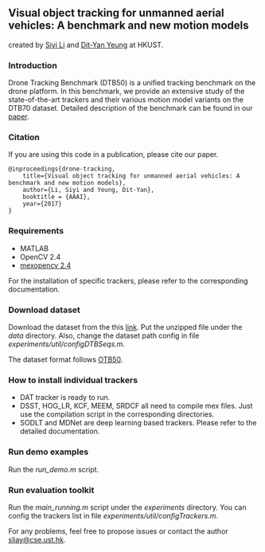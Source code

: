 ## Visual object tracking for unmanned aerial vehicles: A benchmark and new motion models

created by [Siyi Li](http://lisiyi.me) and [Dit-Yan Yeung](http://home.cse.ust.hk/~dyyeung) at HKUST.

### Introduction
Drone Tracking Benchmark (DTB50) is a unified tracking benchmark on the drone platform. 
In this benchmark, we provide an extensive study of the state-of-the-art trackers and their various motion model variants on the DTB70 dataset.
Detailed description of the benchmark can be found in our [paper](http://lisiyi.me/paper/AAAI17_UAV.pdf).

### Citation
If you are using this code in a publication, please cite our paper.

    @inproceedings{drone-tracking,
	    title={Visual object tracking for unmanned aerial vehicles: A benchmark and new motion models},
	    author={Li, Siyi and Yeung, Dit-Yan},
	    booktitle = {AAAI},
	    year={2017}
    }
    
### Requirements
* MATLAB
* OpenCV 2.4
* [mexopencv 2.4](https://github.com/kyamagu/mexopencv/tree/v2.4)

For the installation of specific trackers, please refer to the corresponding documentation.

### Download dataset
Download the dataset from the this [link](https://www.dropbox.com/s/s1fj99s2six4lrs/DTB70.tar.gz?dl=0).
Put the unzipped file under the *data* directory.
Also, change the dataset path config in file *experiments/util/configDTBSeqs.m*.

The dataset format follows [OTB50](http://cvlab.hanyang.ac.kr/tracker_benchmark/index.html).

### How to install individual trackers
* DAT tracker is ready to run.
* DSST, HOG_LR, KCF, MEEM, SRDCF all need to compile mex files. Just use the compilation script in the corresponding directories.
* SODLT and MDNet are deep learning based trackers. Please refer to the detailed documentation.

### Run demo examples
Run the *run_demo.m* script.

### Run evaluation toolkit
Run the *main_running.m* script under the *experiments* directory. You can config the trackers list in file *experiments/util/configTrackers.m*.

For any problems, feel free to propose issues or contact the author sliay@cse.ust.hk.
